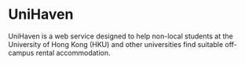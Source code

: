 # UniHaven
UniHaven is a web service designed to help non-local students at the University of Hong Kong (HKU) and other universities find suitable off-campus rental accommodation.
